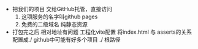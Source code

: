 - 把我们的项目 交给GitHub托管，直接访问
    1. 这项服务的名字叫github pages
    2. 免费的二级域名 
        纯静态资源 
- 打包完之后 相对地址有问题
    工程化vite配置  将index.html 与 asserts的关系配置成./
    github中可能有好多个项目
    ./ 根路径
    